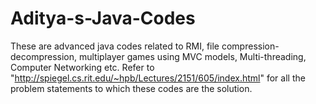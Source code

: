 # Aditya-s-Java-Codes
These are advanced java codes related to RMI, file compression-decompression, multiplayer games using MVC models, Multi-threading, Computer Networking etc. Refer to "http://spiegel.cs.rit.edu/~hpb/Lectures/2151/605/index.html" for all the problem statements to which these codes are the solution.
